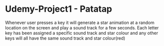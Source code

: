 # Udemy-Project1 - Patatap

Whenever user presses a key it will generate a star animation at a random location on the screen and play a sound track for a few seconds.
Each letter key has been assigned a specific sound track and star colour and any other keys will all have the same sound track and star colour(red)
